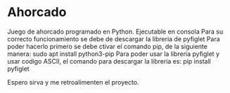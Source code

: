 # Ahorcado
Juego de ahorcado programado en Python. 
Ejecutable en consola
Para su correcto funcionamiento se debe de descargar la libreria de pyfiglet
Para poder hacerlo primero se debe ctivar el comando pip, de la siguiente manera:
sudo apt install python3-pip
Para poder usar la libreria pyfiglet y usar codigo ASCII, el comando para descargar la libreria es:
pip install pyfiglet

Espero sirva y me retroalimenten el proyecto.
